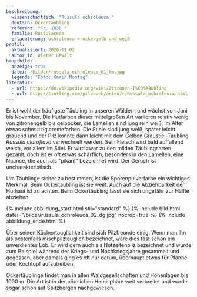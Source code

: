 ```yaml
---
beschreibung:
  wissenschaftlich: "Russula ochroleuca "
  deutsch: Ockertäubling
  referenz: "Fr. 1838 "
  familie: Russulaceae
  erlaeuterung: ochroleuca = ockergelb und weiß
profil:
  aktualisiert: 2020-11-02
  autor_in: Dieter Gewalt
hauptbild:
  anzeige: true
  datei: /bilder/russula_ochroleuca_01_km.jpg
  legende: "Foto: Karin Montag"
literatur:
  - url: https://de.wikipedia.org/wiki/Zitronen-T%C3%A4ubling
  - url: http://tintling.com/pilzbuch/arten/r/Russula_ochroleuca.html
---
```

Er ist wohl der häufigste Täubling in unseren Wäldern und wächst von Juni bis November. Die Hutfarben dieser mittelgroßen Art variieren relativ wenig von zitronengelb bis gelbocker, die Lamellen sind jung rein weiß, im Alter etwas schmutzig cremefarben. Die Stiele sind jung weiß, später leicht grauend und der Pilz könnte dann leicht mit dem Gelben Graustiel-Täubling *Russula claroflava* verwechselt werden. Sein Fleisch wird bald auffallend weich, vor allem im Stiel. Er wird zwar zu den milden Täublingsarten gezählt, doch ist er oft etwas schärflich, besonders in den Lamellen, eine Nuance, die auch als "pikant" bezeichnet wird. Der Geruch ist uncharakteristisch.

Um Täublinge sicher zu bestimmen, ist die Sporenpulverfarbe ein wichtiges Merkmal. Beim Ockertäubling ist sie weiß. Auch auf die Abziehbarkeit der Huthaut ist zu achten. Beim Ockertäubling lässt sie sich ungefähr zur Hälfte abziehen.

{% include abbildung_start.html stil="standard" %}
{% include bild.html datei="/bilder/russula_ochroleuca_02_dg.jpg" nocrop=true %}
{% include abbildung_ende.html %}

Über seinen Küchentauglichkeit sind sich Pilzfreunde einig. Wenn man ihn als bestenfalls mischpilztauglich bezeichnet, wäre dies fast schon ein unverdientes Lob. Er wird gern auch als Notzeitenpilz bezeichnet und wurde zum Beispiel während der Kriegs- und Nachkriegsjahre gesammelt und gegessen, aber damals ging es oft nur darum, überhaupt etwas für Pfanne oder Kochtopf aufzutreiben.

Ockertäublinge findet man in allen Waldgesellschaften und Höhenlagen bis 1000 m. Die Art ist in der nördlichen Hemisphäre weit verbreitet und wurde sogar schon auf Spitzbergen nachgewiesen.